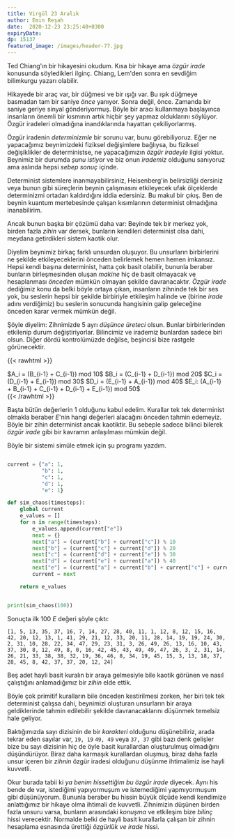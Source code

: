 ```yaml
---
title: Virgül 23 Aralık 
author: Emin Reşah
date:  2020-12-23 23:25:40+0300
expiryDate:
dp: 15137
featured_image: /images/header-77.jpg
---
```


Ted Chiang'ın bir hikayesini okudum. Kısa bir hikaye ama *özgür irade* konusunda söyledikleri ilginç. Chiang, Lem'den sonra en sevdiğim bilimkurgu yazarı olabilir. 

Hikayede bir araç var, bir düğmesi ve bir ışığı var. Bu ışık düğmeye basmadan tam bir saniye *önce* yanıyor. Sonra değil, önce. Zamanda bir saniye geriye sinyal gönderiyormuş. Böyle bir aracı kullanmaya başlayınca insanların önemli bir kısmının artık hiçbir şey yapmaz olduklarını söylüyor. Özgür iradeleri olmadığına inandıklarında hayattan çekiliyorlarmış. 

Özgür iradenin *determinizmle* bir sorunu var, bunu görebiliyoruz. Eğer ne yapacağımız beynimizdeki fiziksel değişimlere bağlıysa, bu fiziksel değişiklikler de deterministse, ne yapacağımızın *özgür iradeyle* ilgisi yoktur. Beynimiz bir durumda *şunu istiyor* ve biz onun *irademiz* olduğunu sanıyoruz ama aslında hepsi *sebep sonuç* içinde. 

Determinist sistemlere inanmayabilirsiniz, Heisenberg'in belirsizliği dersiniz veya bunun gibi süreçlerin beynin çalışmasını etkileyecek ufak ölçeklerde determinizmi ortadan kaldırdığını iddia edersiniz. Bu makul bir çıkış. Ben de beynin kuantum mertebesinde çalışan kısımlarının determinist olmadığına inanabilirim. 

Ancak bunun başka bir çözümü daha var: Beyinde tek bir merkez yok, birden fazla *zihin* var dersek, bunların kendileri determinist olsa dahi, meydana getirdikleri sistem kaotik olur. 

Diyelim beynimiz birkaç farklı unsurdan oluşuyor. Bu unsurların birbirlerini ne şekilde etkileyeceklerini önceden belirlemek hemen hemen imkansız. Hepsi kendi başına determinist, hatta çok basit olabilir, bununla beraber bunların birleşmesinden oluşan *makine* hiç de basit olmayacak ve hesaplanması *önceden* mümkün olmayan şekilde davranacaktır. *Özgür irade* dediğimiz konu da belki böyle ortaya çıkan, insanların zihninde tek bir ses yok, bu seslerin hepsi bir şekilde birbiriyle etkileşim halinde ve (birine *irade* adını verdiğimiz) bu seslerin sonucunda hangisinin galip geleceğine önceden karar vermek mümkün değil. 

Şöyle diyelim: Zihnimizde 5 ayrı *düşünce üreteci* olsun. Bunlar birbirlerinden etkilenip durum
değiştiriyorlar. Bilincimiz ve irademiz bunlardan sadece biri olsun. Diğer dördü kontrolümüzde
değilse, beşincisi bize rastgele görünecektir. 

{{< rawhtml >}}
<div>
$A_i = (B_{i-1} + C_{i-1}) mod 10$
$B_i = (C_{i-1} + D_{i-1}) mod 20$
$C_i = (D_{i-1} + E_{i-1}) mod 30$
$D_i = (E_{i-1} + A_{i-1}) mod 40$
$E_i: (A_{i-1} + B_{i-1} + C_{i-1} + D_{i-1} + E_{i-1}) mod 50$
</div>
{{< /rawhtml >}}

Başta bütün değerlerin 1 olduğunu kabul edelim. Kurallar tek tek determinist olmakla
beraber $E$'nin hangi değerleri alacağını önceden tahmin edemeyiz. Böyle bir zihin
determinist ancak kaotiktir. Bu sebeple sadece bilinci bilerek *özgür irade* gibi bir kavramın
anlaşılması mümkün değil. 

Böyle bir sistemi simüle etmek için şu programı yazdım. 

```python

current = {"a": 1,
           "b": 1,
           "c": 1,
           "d": 1,
           "e": 1}

def sim_chaos(timesteps):
    global current
    e_values = []
    for n in range(timesteps):
        e_values.append(current["e"])
        next = {}
        next["a"] = (current["b"] + current["c"]) % 10
        next["b"] = (current["c"] + current["d"]) % 20
        next["c"] = (current["d"] + current["e"]) % 30
        next["d"] = (current["e"] + current["a"]) % 40
        next["e"] = (current["a"] + current["b"] + current["c"] + current["d"] + current["e"]) % 50
        current = next

    return e_values


print(sim_chaos(100))
```

Sonuçta ilk 100 $E$ değeri şöyle çıktı:

```
[1, 5, 13, 35, 37, 16, 7, 14, 27, 28, 40, 11, 1, 12, 8, 12, 15, 16, 42, 20, 12, 13, 1, 41, 29, 21, 12, 33, 20, 11, 28, 14, 19, 19, 24, 30, 2, 31, 10, 28, 22, 34, 47, 29, 23, 31, 3, 26, 49, 26, 13, 16, 10, 43, 37, 30, 8, 12, 49, 8, 0, 16, 42, 45, 43, 49, 49, 47, 26, 3, 2, 31, 14, 26, 21, 33, 38, 38, 32, 19, 36, 46, 8, 34, 19, 45, 15, 3, 13, 18, 37, 28, 45, 8, 42, 37, 37, 20, 12, 24]
```

Beş adet hayli basit kuralın bir araya gelmesiyle bile kaotik görünen ve nasıl çalıştığını
anlamadığımız bir *zihin* elde ettik. 

Böyle çok primitif kuralların bile önceden kestirilmesi zorken, her biri tek tek determinist çalışsa dahi, beynimizi oluşturan unsurların bir araya geldiklerinde tahmin edilebilir şekilde davranacaklarını düşünmek temelsiz hale geliyor. 

Baktığımızda sayı dizisinin de bir *karakteri* olduğunu düşünebiliriz, arada tekrar eden sayılar
var, `19, 19` `49, 49` veya `37, 37` gibi bazı denk gelişler bize bu sayı dizisinin hiç de öyle
basit kurallardan oluşturulmuş olmadığını düşündürüyor. Biraz daha karmaşık 
kurallardan oluşmuş, biraz daha fazla unsur içeren bir *zihnin* özgür iradesi olduğunu düşünme
ihtimalimiz ise hayli kuvvetli. 

Okur burada tabii ki *ya benim hissettiğim bu özgür irade* diyecek. Aynı his bende de var,
istediğimi yapıyormuşum ve istemediğimi yapmıyormuşum gibi düşünüyorum. Bununla beraber bu hissin
büyük ölçüde kendi kendimize anlattığımız bir hikaye olma ihtimali de kuvvetli. Zihnimizin düşünen
birden fazla unsuru varsa, bunların arasındaki *konuşma* ve etkileşim bize *bilinç* hissi
verecektir. Normalde belki de hayli basit kurallarla çalışan bir zihnin hesaplama esnasında ürettiği
*özgürlük ve irade* hissi. 


